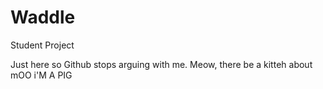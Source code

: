 # Waddle
Student Project

Just here so Github stops arguing with me.
Meow, there be a kitteh about 
mOO i'M A PIG
